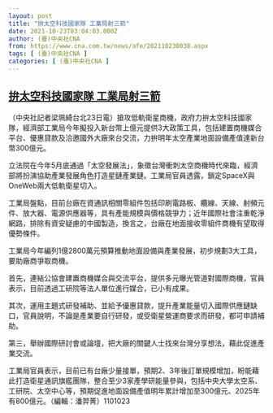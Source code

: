 ```yaml
---
layout: post
title: "拚太空科技國家隊 工業局射三箭"
date: 2021-10-23T03:04:03.000Z
author: (臺)中央社CNA
from: https://www.cna.com.tw/news/afe/202110230038.aspx
tags: [ (臺)中央社CNA ]
categories: [ (臺)中央社CNA ]
---
```

<!--1634958243000-->
[拚太空科技國家隊 工業局射三箭](https://www.cna.com.tw/news/afe/202110230038.aspx)
------

<div>
<div></div><div><p>（中央社記者梁珮綺台北23日電）搶攻低軌衛星商機，政府力拚太空科技國家隊，經濟部工業局今年擬投入新台幣上億元提供3大政策工具，包括建置商機媒合平台、優惠貸款及洽邀國外大廠來台交流，力拚明年太空產業地面設備產值達新台幣300億元。</p><p>立法院在今年5月底通過「太空發展法」，象徵台灣衝刺太空商機時代來臨，經濟部將扮演協助產業發展角色打造星鏈產業鏈。工業局官員透露，鎖定SpaceX與OneWeb兩大低軌衛星切入。</p><p>工業局盤點，目前台廠在資通訊相關零組件包括印刷電路板、纜線、天線、射頻元件、放大器、電源供應器等，具有產能規模與價格競爭力；近年國際社會注重乾淨網路，排除有資安疑慮的中國製造，換言之，台廠在地面接收零組件商機有望取得優勢條件。</p><p>工業局今年編列1億2800萬元預算推動地面設備與產業發展，初步規劃3大工具，要助廠商爭取商機。</p><p>首先，連結公協會建置商機媒合與交流平台，提供多元曝光管道對國際商機，官員表示，目前透過工研院等法人單位進行媒合，已小有成果。</p><p>其次，運用主題式研發補助、並給予優惠貸款，提升產業能量切入國際供應鏈缺口，官員說明，不論是產業要自行研發，或受衛星營運商要求而研發，都可申請補助。</p><p>第三，舉辦國際研討會或論壇，把大廠的關鍵人士找來台灣分享想法，藉此促進產業交流。</p><p>工業局官員表示，目前已有台廠少量接單，預期2、3年後訂單規模增加，盼能藉此打造衛星通訊旗艦團隊，整合至少3家產學研能量參與，包括中央大學太空系、工研院、太空中心等，預期促進地面設備產值明年累計增加至300億元、2025年有800億元。（編輯：潘羿菁）1101023</p></div>
</div>
